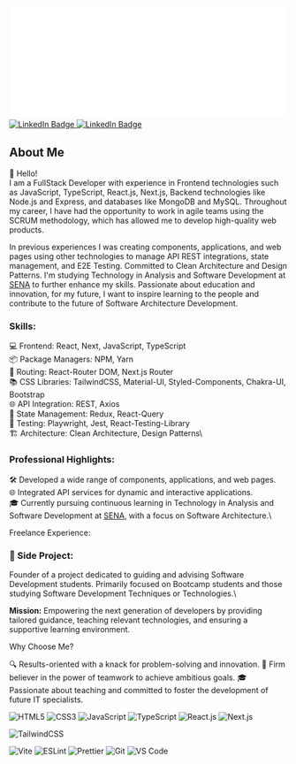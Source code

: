   <a href="https://www.sergiogonzalez.tech/">
    <img src="play.svg" alt="Banner Image">
  </a>

<div>
<a href="https://www.linkedin.com/in/soysergiogonza/" target="_blank">
	<img src="https://img.shields.io/badge/LinkedIn-0A66C2.svg?style=for-the-badge&logo=LinkedIn&logoColor=white" alt="LinkedIn Badge">
</a>


<a href="https://twitter.com/soysergiogonza" target="_blank">
	<img src="https://img.shields.io/badge/Twitter-1D9BF0.svg?style=for-the-badge&logo=Twitter&logoColor=white" alt="LinkedIn Badge">
</a>
</div>

## About Me

👋 Hello! \
I am a FullStack Developer with experience in Frontend technologies such as JavaScript, TypeScript, React.js, Next.js,
Backend technologies like Node.js and Express, and databases like MongoDB and MySQL. Throughout my career, I have had
the opportunity to work in agile teams using the SCRUM methodology, which has allowed me to develop high-quality web
products.

In previous experiences I was creating components, applications, and web pages using other technologies to manage API
REST integrations, state management, and E2E Testing.
Committed to Clean Architecture and Design Patterns.
I'm studying
Technology in Analysis and Software Development
at [SENA](https://www.linkedin.com/school/servicio-nacional-de-aprendizaje-sena-/) to further enhance my skills.
Passionate about education and innovation, for my future, I want to inspire learning to the people and contribute to the
future of Software Architecture Development.

### Skills:

💻 Frontend: React, Next, JavaScript, TypeScript\
📦 Package Managers: NPM, Yarn\
🔀 Routing: React-Router DOM, Next.js Router\
📚 CSS Libraries: TailwindCSS, Material-UI, Styled-Components, Chakra-UI, Bootstrap\
🌐 API Integration: REST, Axios\
🚀 State Management: Redux, React-Query\
🧪 Testing: Playwright, Jest, React-Testing-Library\
🏗️ Architecture: Clean Architecture, Design Patterns\

### Professional Highlights:

🛠️ Developed a wide range of components, applications, and web pages.\
🌐 Integrated API services for dynamic and interactive applications.\
🎓 Currently pursuing continuous learning in Technology in Analysis and Software Development
at [SENA](https://www.linkedin.com/school/servicio-nacional-de-aprendizaje-sena-/), with a focus on Software
Architecture.\

Freelance Experience:

### 🚀 Side Project:

Founder of a project dedicated to guiding and advising Software Development students. Primarily
focused on Bootcamp students and those studying Software Development Techniques or Technologies.\

**Mission:**
Empowering the next generation of developers by providing tailored guidance, teaching relevant technologies, and
ensuring a supportive learning environment.

Why Choose Me?

🔍 Results-oriented with a knack for problem-solving and innovation.
🤝 Firm believer in the power of teamwork to achieve ambitious goals.
🎓 Passionate about teaching and committed to foster the development of future IT specialists.

![HTML5](https://img.shields.io/badge/-HTML5-%23E44D27?style=flat-square&logo=html5&logoColor=ffffff)
![CSS3](https://img.shields.io/badge/-CSS3-%231572B6?style=flat-square&logo=css3)
![JavaScript](https://img.shields.io/badge/-JavaScript-%23F7DF1C?style=flat-square&logo=javascript&logoColor=000000&labelColor=%23F7DF1C&color=%23FFCE5A)
![TypeScript](https://img.shields.io/badge/-TypeScript-007ACC?style=flat-square&logo=typescript&logoColor=white)
![React.js](https://img.shields.io/badge/-React.js-%23282C34?style=flat-square&logo=react)
![Next.js](https://img.shields.io/badge/-Next.js-%23000000?style=flat-square&logo=nextdotjs)

![TailwindCSS](https://img.shields.io/badge/-TailwindCSS-%231a202c?style=flat-square&logo=tailwind-css)

![Vite](https://img.shields.io/badge/-Vite-%23646CFF?style=flat-square&logo=vite&logoColor=ffffff)
![ESLint](https://img.shields.io/badge/-ESLint-%234B32C3?style=flat-square&logo=eslint)
![Prettier](https://img.shields.io/badge/-Prettier-%23F7B93E?style=flat-square&logo=prettier&logoColor=ffffff)
![Git](https://img.shields.io/badge/-Git-%23F05032?style=flat-square&logo=git&logoColor=%23ffffff)
![VS Code](https://img.shields.io/badge/-VSCode-%23007ACC?style=flat-square&logo=visual-studio-code)
